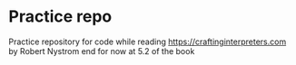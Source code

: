 # Practice repo
Practice repository for code while reading https://craftinginterpreters.com by Robert Nystrom
end for now at 5.2 of the book

